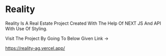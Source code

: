 # Reality

Reality Is A Real Estate Project Created With The Help Of NEXT JS And API With Use Of Styling.

Visit The Project By Going To Below Given Link ->

https://reality-ag.vercel.app/
